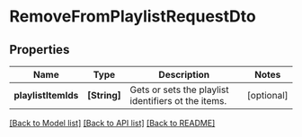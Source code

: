 # RemoveFromPlaylistRequestDto

## Properties
Name | Type | Description | Notes
------------ | ------------- | ------------- | -------------
**playlistItemIds** | **[String]** | Gets or sets the playlist identifiers ot the items. | [optional] 

[[Back to Model list]](../README.md#documentation-for-models) [[Back to API list]](../README.md#documentation-for-api-endpoints) [[Back to README]](../README.md)


